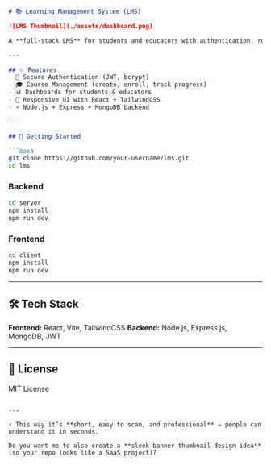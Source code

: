 ````markdown
# 📚 Learning Management System (LMS)

![LMS Thumbnail](./assets/dashboard.png)

A **full-stack LMS** for students and educators with authentication, role-based access, and course management.

---

## ✨ Features
- 🔐 Secure Authentication (JWT, bcrypt)
- 🎓 Course Management (create, enroll, track progress)
- 📊 Dashboards for students & educators
- 📱 Responsive UI with React + TailwindCSS
- ⚡ Node.js + Express + MongoDB backend

---

## 🚀 Getting Started

```bash
git clone https://github.com/your-username/lms.git
cd lms
````

### Backend

```bash
cd server
npm install
npm run dev
```

### Frontend

```bash
cd client
npm install
npm run dev
```

---

## 🛠️ Tech Stack

**Frontend:** React, Vite, TailwindCSS
**Backend:** Node.js, Express.js, MongoDB, JWT

---

## 📜 License

MIT License

```

---

⚡ This way it’s **short, easy to scan, and professional** — people can understand it in seconds.  

Do you want me to also create a **sleek banner thumbnail design idea** (so your repo looks like a SaaS project)?
```

